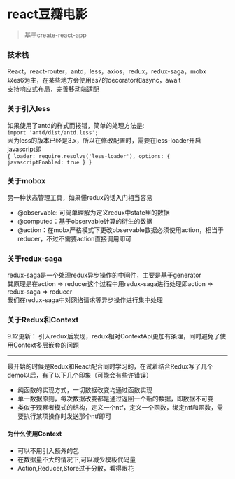 # react豆瓣电影
>基于create-react-app

### 技术栈
React，react-router，antd，less，axios，redux，redux-saga，mobx  
以es6为主，在某些地方会使用es7的decorator和async，await  
支持响应式布局，完善移动端适配

### 关于引入less
如果使用了antd的样式而报错，简单的处理方法是:  
`import 'antd/dist/antd.less'; `  
因为less的版本已经是3.x，所以在修改配置时，需要在less-loader开启javascript即  
`
{
    loader: require.resolve('less-loader'),
    options: {
        javascriptEnabled: true
    }
}
`

### 关于mobox
另一种状态管理工具，如果懂redux的话入门相当容易  
- @observable: 可简单理解为定义redux中state里的数据
- @computed：基于observable计算的衍生的数据
- @action：在mobx严格模式下更改observable数据必须使用action，相当于reducer，不过不需要action直接调用即可

### 关于redux-saga
redux-saga是一个处理redux异步操作的中间件，主要是基于generator  
其原理是在action => reducer这个过程中用redux-saga进行处理即action => redux-saga => reducer  
我们在redux-saga中对网络请求等异步操作进行集中处理

### 关于Redux和Context
9.12更新： 引入redux后发现，redux相对ContextApi更加有条理，同时避免了使用Context多层嵌套的问题

***
最开始的时候是Redux和React配合同时学习的，在试着结合Redux写了几个demo以后，有了以下几个印象（可能会有些许错误）

- 纯函数的实现方式，一切数据改变均通过函数实现
- 单一数据原则，每次数据改变都是通过返回一个新的数据，即数据不可变
- 类似于观察者模式的结构，定义一个ntf，定义一个函数，绑定ntf和函数，需要执行某项操作时发送那个ntf即可

#### 为什么使用Context

- 可以不用引入额外的包
- 在数据量不大的情况下,可以减少模板代码量
- Action,Reducer,Store过于分散，看得眼花
